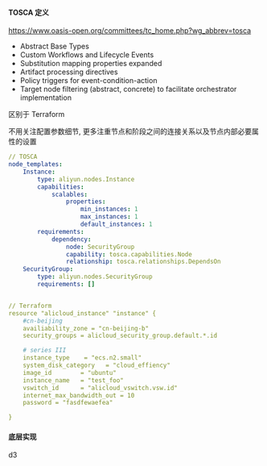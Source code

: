 #### TOSCA 定义
https://www.oasis-open.org/committees/tc_home.php?wg_abbrev=tosca

- Abstract Base Types
- Custom Workflows and Lifecycle Events
- Substitution mapping properties expanded
- Artifact processing directives
- Policy triggers for event-condition-action
- Target node filtering (abstract, concrete) to facilitate orchestrator implementation

区别于 Terraform 

不用关注配置参数细节, 更多注重节点和阶段之间的连接关系以及节点内部必要属性的设置

```Yaml
// TOSCA
node_templates:
    Instance:
        type: aliyun.nodes.Instance
        capabilities:
            scalables:
                properties:
                    min_instances: 1
                    max_instances: 1
                    default_instances: 1
        requirements:
            dependency:
                node: SecurityGroup
                capability: tosca.capabilities.Node
                relationship: tosca.relationships.DependsOn
    SecurityGroup:
        type: aliyun.nodes.SecurityGroup
        requirements: []


// Terraform
resource "alicloud_instance" "instance" {
    #cn-beijing
    availiability_zone = "cn-beijing-b"
    security_groups = alicloud_security_group.default.*.id

    # series III
    instance_type    = "ecs.n2.small"
    system_disk_category   = "cloud_effiency"
    image_id        = "ubuntu"
    instance_name   = "test_foo"
    vswitch_id      = "alicloud_vswitch.vsw.id"
    internet_max_bandwidth_out = 10
    password = "fasdfewaefea"

}
```


#### 底层实现 
d3
